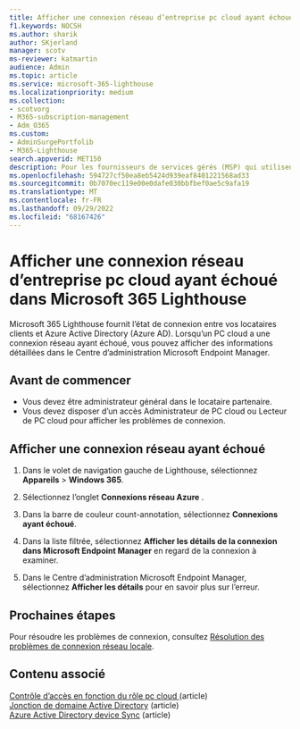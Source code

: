 ```yaml
---
title: Afficher une connexion réseau d’entreprise pc cloud ayant échoué dans Microsoft 365 Lighthouse
f1.keywords: NOCSH
ms.author: sharik
author: SKjerland
manager: scotv
ms-reviewer: katmartin
audience: Admin
ms.topic: article
ms.service: microsoft-365-lighthouse
ms.localizationpriority: medium
ms.collection:
- scotvorg
- M365-subscription-management
- Adm_O365
ms.custom:
- AdminSurgePortfolib
- M365-Lighthouse
search.appverid: MET150
description: Pour les fournisseurs de services gérés (MSP) qui utilisent Microsoft 365 Lighthouse, découvrez comment afficher un PC cloud d’entreprise ayant échoué à la connexion réseau.
ms.openlocfilehash: 594727cf50ea8eb5424d939eaf8401221568ad33
ms.sourcegitcommit: 0b7070ec119e00e0dafe030bbfbef0ae5c9afa19
ms.translationtype: MT
ms.contentlocale: fr-FR
ms.lasthandoff: 09/29/2022
ms.locfileid: "68167426"
---
```

# <a name="view-an-enterprise-cloud-pc-failed-network-connection-in-microsoft-365-lighthouse"></a>Afficher une connexion réseau d’entreprise pc cloud ayant échoué dans Microsoft 365 Lighthouse

Microsoft 365 Lighthouse fournit l’état de connexion entre vos locataires clients et Azure Active Directory (Azure AD). Lorsqu’un PC cloud a une connexion réseau ayant échoué, vous pouvez afficher des informations détaillées dans le Centre d’administration Microsoft Endpoint Manager.

## <a name="before-you-begin"></a>Avant de commencer

- Vous devez être administrateur général dans le locataire partenaire.
- Vous devez disposer d’un accès Administrateur de PC cloud ou Lecteur de PC cloud pour afficher les problèmes de connexion.

## <a name="view-a-failed-network-connection"></a>Afficher une connexion réseau ayant échoué

1. Dans le volet de navigation gauche de Lighthouse, sélectionnez **Appareils** >  **Windows 365**.

2. Sélectionnez l’onglet **Connexions réseau Azure** .

3. Dans la barre de couleur count-annotation, sélectionnez **Connexions ayant échoué**.

4. Dans la liste filtrée, sélectionnez **Afficher les détails de la connexion dans Microsoft Endpoint Manager** en regard de la connexion à examiner.

5. Dans le Centre d’administration Microsoft Endpoint Manager, sélectionnez **Afficher les détails** pour en savoir plus sur l’erreur.

## <a name="next-steps"></a>Prochaines étapes

Pour résoudre les problèmes de connexion, consultez [Résolution des problèmes de connexion réseau locale](/windows-365/enterprise/troubleshoot-on-premises-network-connection).

## <a name="related-content"></a>Contenu associé

[Contrôle d’accès en fonction du rôle pc cloud ](/windows-365/enterprise/role-based-access)(article)\
[Jonction de domaine Active Directory](/windows-365/enterprise/troubleshoot-on-premises-network-connection#active-directory-domain-join) (article)\
[Azure Active Directory device Sync](/windows-365/enterprise/troubleshoot-on-premises-network-connection#azure-active-directory-device-sync) (article)
